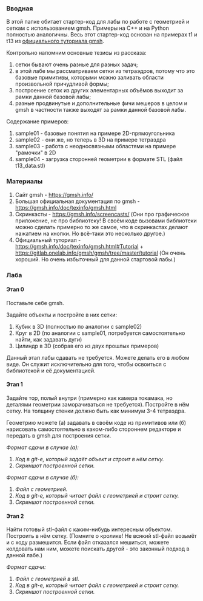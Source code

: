 ### Вводная

В этой папке обитает стартер-код для лабы по работе с геометрией и сеткам с использованием gmsh. Примеры на C++ и на Python полностью аналогичны. Весь этот стартер-код основан на примерах t1 и t13 из [официального туториала gmsh](https://gitlab.onelab.info/gmsh/gmsh/-/tree/gmsh_4_9_4/tutorials).

Контрольно напомним основные тезисы из рассказа:
1. сетки бывают очень разные для разных задач;
2. в этой лабе мы рассматриваем сетки из тетраэдров, потому что это базовые примитивы, которыми можно заливать области произвольной причудливой формы;
3. построение сеток из других элементарных объёмов выходит за рамки данной базовой лабы;
4. разные продвинутые и дополнительные фичи мешеров в целом и gmsh в частности также выходят за рамки данной базовой лабы.

Содержание примеров:
1. sample01 - базовые понятия на примере 2D-прямоугольника
2. sample02 - они же, но теперь в 3D на примере тетраэдра
3. sample03 - работа с неодносвязными областями на примере "рамочки" в 2D
4. sample04 - загрузка сторонней геометрии в формате STL (файл t13_data.stl)

### Материалы

1. Сайт gmsh - https://gmsh.info/
2. Большая официальная документация по gmsh - https://gmsh.info/doc/texinfo/gmsh.html
3. Скринкасты - https://gmsh.info/screencasts/ (Они про графическое приложение, не про библиотеку! В своём коде вызовами библиотеки можно сделать примерно то же самое, что в скринкастах делают нажатием на кнопки. Но всё-таки это несколько другое.)
4. Официальный туториал - https://gmsh.info/doc/texinfo/gmsh.html#Tutorial + https://gitlab.onelab.info/gmsh/gmsh/tree/master/tutorial (Он очень хороший. Но очень избыточный для данной стартовой лабы.)

### Лаба

#### Этап 0

Поставьте себе gmsh.

Задайте объекты и постройте в них сетки:
1. Кубик в 3D (полностью по аналогии с sample02)
2. Круг в 2D (по аналогии с sample01, потребуется самостоятельно найти, как задавать дуги)
3. Цилиндр в 3D (собрав его из двух прошлых примеров)

Данный этап лабы сдавать не требуется. Можете делать его в любом виде. Он служит исключительно для того, чтобы освоиться с библиотекой и её документацией.

#### Этап 1

Задайте тор, полый внутри (примерно как камера токамака, но деталями геометрии заморачиваться не требуется). Постройте в нём сетку. На толщину стенки должно быть как минимум 3-4 тетраэдра.

Геометрию можете (а) задавать в своём коде из примитивов или (б) нарисовать самостоятельно в каком-либо стороннем редакторе и передать в gmsh для построения сетки.

*Формат сдачи в случае (а):*
1. *Код в git-е, который задаёт объект и строит в нём сетку.*
2. *Скриншот построенной сетки.*

*Формат сдачи в случае (б):*
1. *Файл с геометрией.*
2. *Код в git-е, который читает файл с геометрией и строит сетку.*
3. *Скриншот построенной сетки.*

#### Этап 2

Найти готовый stl-файл с каким-нибудь интересным объектом. Построить в нём сетку. (Помните о кролике! Не всякий stl-файл возьмёт и с ходу размешится. Если файл отказался мешиться, можете колдовать нам ним, можете поискать другой - это законный подход в данной лабе.)

*Формат сдачи:*
1. *Файл с геометрией в stl.*
2. *Код в git-е, который читает файл с геометрией и строит сетку.*
3. *Скриншот построенной сетки.*
